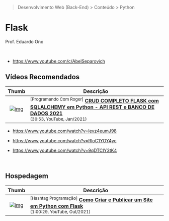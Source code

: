 > Desenvolvimento Web (Back-End) > Conteúdo > Python

# Flask

Prof. Eduardo Ono

<br>

* https://www.youtube.com/c/AbelSeparovich

## Vídeos Recomendados

| Thumb | Descrição |
| :-: | --- |
| [![img](https://img.youtube.com/vi/WDpPGFkI9UU/default.jpg)](https://www.youtube.com/watch?v=WDpPGFkI9UU "CRUD COMPLETO FLASK com SQLALCHEMY em Python - API REST e BANCO DE DADOS 2021") | <sup>[Programando Com Roger]</sup> [__CRUD COMPLETO FLASK com SQLALCHEMY em Python - API REST e BANCO DE DADOS 2021__](https://www.youtube.com/watch?v=WDpPGFkI9UU) <br> <small>(30:53, YouTube, Jan/2021)</small>

* https://www.youtube.com/watch?v=levz4eumJ98

* https://www.youtube.com/watch?v=RIoC1YOY4yc

* https://www.youtube.com/watch?v=9qDTCIY3tK4

<br>

## Hospedagem

| Thumb | Descrição |
| :-: | --- |
| [![img](https://img.youtube.com/vi/K2ejI4z8Mbg/default.jpg)](https://www.youtube.com/watch?v=K2ejI4z8Mbg) | <sup>[Hashtag Programação]</sup> [__Como Criar e Publicar um Site em Python com Flask__](https://www.youtube.com/watch?v=K2ejI4z8Mbg)<br> <sub>(1:00:29, YouTube, Out/2021)</sub>

<br>
